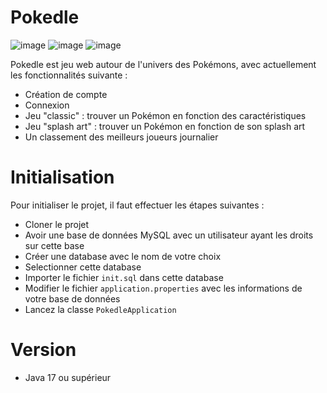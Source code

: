# Pokedle
![image](https://user-images.githubusercontent.com/91423302/236711938-5e7ae3f7-eb12-4dab-bb3f-6978da6f8f86.png)
![image](https://user-images.githubusercontent.com/91423302/236712034-174f23b1-6609-4fa9-9d18-2c70a0fe15fb.png)
![image](https://user-images.githubusercontent.com/91423302/236712090-ea08035a-7dd5-449a-9d1d-66dd8c68303d.png)

Pokedle est jeu web autour de l'univers des Pokémons, avec actuellement les fonctionnalités suivante :

- Création de compte
- Connexion
- Jeu "classic" : trouver un Pokémon en fonction des caractéristiques
- Jeu "splash art" : trouver un Pokémon en fonction de son splash art
- Un classement des meilleurs joueurs journalier

# Initialisation

Pour initialiser le projet, il faut effectuer les étapes suivantes :

- Cloner le projet
- Avoir une base de données MySQL avec un utilisateur ayant les droits sur cette base
- Créer une database avec le nom de votre choix
- Selectionner cette database
- Importer le fichier `init.sql` dans cette database
- Modifier le fichier `application.properties` avec les informations de votre base de données
- Lancez la classe `PokedleApplication`

# Version

- Java 17 ou supérieur
